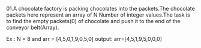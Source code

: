 01.A chocolate factory is packing chocolates into the packets.The chocolate packets here represent an array of 
N Number of integer values.The task is to find the empty packets(0) of chocolate and push it to the end of 
the conveyor belt(Array).

Ex : N = 8 and arr = [4,5,0,1,9,0,5,0]
output: arr=[4,5,1,9,5,0,0,0]
